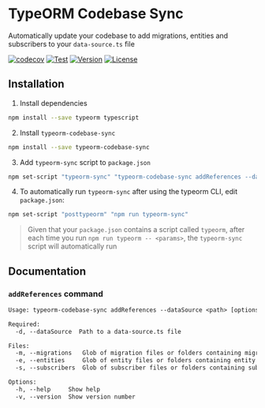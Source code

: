 # TypeORM Codebase Sync
Automatically update your codebase to add migrations, entities and subscribers to your `data-source.ts` file

[![codecov](https://codecov.io/gh/giladgd/typeorm-codebase-sync/branch/master/graph/badge.svg)](https://codecov.io/gh/giladgd/typeorm-codebase-sync)
[![Test](https://github.com/giladgd/typeorm-codebase-sync/actions/workflows/test.yml/badge.svg)](https://github.com/giladgd/typeorm-codebase-sync/actions/workflows/test.yml)
[![Version](https://badgen.net/npm/v/typeorm-codebase-sync)](https://www.npmjs.com/package/typeorm-codebase-sync)
[![License](https://badgen.net/npm/license/typeorm-codebase-sync)](https://www.npmjs.com/package/typeorm-codebase-sync)


## Installation
1. Install dependencies
```bash
npm install --save typeorm typescript
```

2. Install `typeorm-codebase-sync`
```bash
npm install --save typeorm-codebase-sync
```

3. Add `typeorm-sync` script to `package.json`
```bash
npm set-script "typeorm-sync" "typeorm-codebase-sync addReferences --dataSource ./src/db/data-source.ts --migrations ./src/db/migrations --entities ./src/db/entities --subscribers ./src/db/subscribers"
```

4. To automatically run `typeorm-sync` after using the typeorm CLI, edit `package.json`:
```bash
npm set-script "posttypeorm" "npm run typeorm-sync"
``` 

> Given that your `package.json` contains a script called `typeorm`,
> after each time you run `npm run typeorm -- <params>`, the `typeorm-sync` script will automatically run

## Documentation
### `addReferences` command
```txt
Usage: typeorm-codebase-sync addReferences --dataSource <path> [options]

Required:
  -d, --dataSource  Path to a data-source.ts file                                [string] [required]

Files:
  -m, --migrations   Glob of migration files or folders containing migration files           [array]
  -e, --entities     Glob of entity files or folders containing entity files                 [array]
  -s, --subscribers  Glob of subscriber files or folders containing subscriber files         [array]

Options:
  -h, --help     Show help                                                                 [boolean]
  -v, --version  Show version number                                                       [boolean]
```
